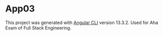 # App03

This project was generated with [Angular CLI](https://github.com/angular/angular-cli) version 13.3.2.
Used for Aha Exam of Full Stack Engineering. 
